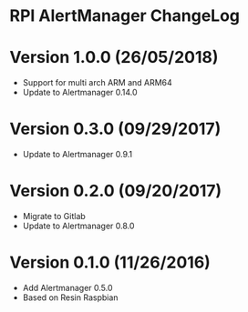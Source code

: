 RPI AlertManager ChangeLog
=================================

# Version 1.0.0 (26/05/2018)

- Support for multi arch ARM and ARM64
- Update to Alertmanager 0.14.0

# Version 0.3.0 (09/29/2017)

- Update to Alertmanager 0.9.1

# Version 0.2.0 (09/20/2017)

- Migrate to Gitlab
- Update to Alertmanager 0.8.0

# Version 0.1.0 (11/26/2016)

- Add Alertmanager 0.5.0
- Based on Resin Raspbian
